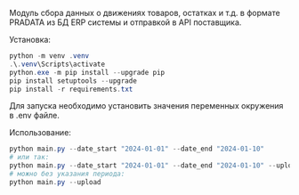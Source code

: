 Модуль сбора данных о движениях товаров, остатках и т.д. в формате PRADATA из БД ERP системы и отправкой в API поставщика.

Установка:
```powershell
python -m venv .venv
.\.venv\Scripts\activate
python.exe -m pip install --upgrade pip
pip install setuptools --upgrade
pip install -r requirements.txt
```
Для запуска необходимо установить значения переменных окружения в .env файле.

Использование:
```powershell
python main.py --date_start "2024-01-01" --date_end "2024-01-10"
# или так:
python main.py --date_start "2024-01-01" --date_end "2024-01-10" --upload
# можно без указания периода:
python main.py --upload
```
